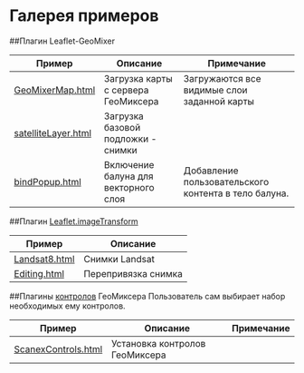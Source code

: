 # Галерея примеров

##Плагин Leaflet-GeoMixer

Пример|Описание|Примечание
------|---------|-----------
[GeoMixerMap.html](http://ScanEx.github.com/Leaflet-GeoMixer/examples/GeoMixerMap.html)| Загрузка карты с сервера ГеоМиксера| Загружаются все видимые слои заданной карты
[satelliteLayer.html](http://ScanEx.github.com/Leaflet-GeoMixer/examplesV2/satelliteLayer.html)|Загрузка базовой подложки - снимки|
[bindPopup.html](http://ScanEx.github.com/Leaflet-GeoMixer/examplesV2/bindPopup.html)| Включение балуна для векторного слоя| Добавление пользовательского контента в тело балуна.

##Плагин [Leaflet.imageTransform](https://github.com/ScanEx/Leaflet.imageTransform)

Пример|Описание
------|---------
[Landsat8.html](http://scanex.github.io/Leaflet.imageTransform/examples/Landsat8.html)| Снимки Landsat| Плагин [Leaflet.imageTransform](https://github.com/ScanEx/Leaflet.imageTransform)
[Editing.html](http://scanex.github.io/Leaflet.imageTransform/examples/Editing.html)| Перепривязка снимка| Плагин [Leaflet.imageTransform](https://github.com/ScanEx/Leaflet.imageTransform)

##Плагины [контролов](https://github.com/ScanEx/gmxControls) ГеоМиксера
Пользователь сам выбирает набор необходимых ему контролов.

Пример|Описание|Примечание
------|---------|-----------
[ScanexControls.html](http://scanex.github.io/gmxControls/examples/ScanexControls.html)| Установка контролов ГеоМиксера| 
